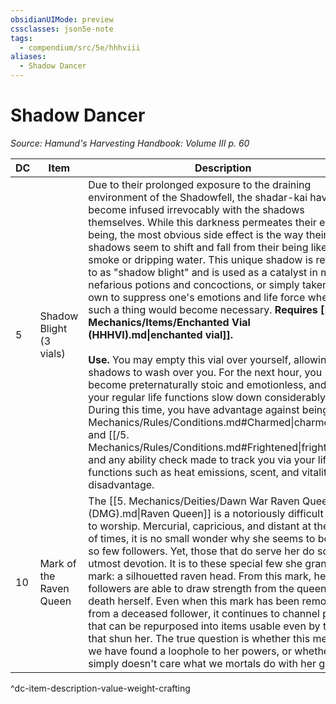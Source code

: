 ```yaml
---
obsidianUIMode: preview
cssclasses: json5e-note
tags:
  - compendium/src/5e/hhhviii
aliases:
  - Shadow Dancer
---
```

# Shadow Dancer
*Source: Hamund's Harvesting Handbook: Volume III p. 60* 

| DC | Item | Description | Value | Weight | Crafting |
|----|------|-------------|-------|--------|----------|
| 5 | Shadow Blight (3 vials) | Due to their prolonged exposure to the draining environment of the Shadowfell, the shadar-kai have become infused irrevocably with the shadows themselves. While this darkness permeates their entire being, the most obvious side effect is the way their own shadows seem to shift and fall from their being like smoke or dripping water. This unique shadow is referred to as "shadow blight" and is used as a catalyst in many nefarious potions and concoctions, or simply taken on its own to suppress one's emotions and life force whenever such a thing would become necessary. **Requires [[5. Mechanics/Items/Enchanted Vial (HHHVI).md\|enchanted vial]].**<br /><br />**Use.** You may empty this vial over yourself, allowing the shadows to wash over you. For the next hour, you become preternaturally stoic and emotionless, and all of your regular life functions slow down considerably. During this time, you have advantage against being [[/5. Mechanics/Rules/Conditions.md#Charmed\|charmed]] and [[/5. Mechanics/Rules/Conditions.md#Frightened\|frightened]] and any ability check made to track you via your life functions such as heat emissions, scent, and vitality have disadvantage. | 15 gp | 1 lb | — |
| 10 | Mark of the Raven Queen | The [[5. Mechanics/Deities/Dawn War Raven Queen (DMG).md\|Raven Queen]] is a notoriously difficult deity to worship. Mercurial, capricious, and distant at the best of times, it is no small wonder why she seems to boast so few followers. Yet, those that do serve her do so with utmost devotion. It is to these special few she grants her mark: a silhouetted raven head. From this mark, her followers are able to draw strength from the queen of death herself. Even when this mark has been removed from a deceased follower, it continues to channel power that can be repurposed into items usable even by those that shun her. The true question is whether this means we have found a loophole to her powers, or whether she simply doesn't care what we mortals do with her gifts. | 60 gp | 1 lb | [[5. Mechanics/Items/Raven Queens Boon (HHHVIII).md\|Raven Queen's Boon]] |
^dc-item-description-value-weight-crafting
